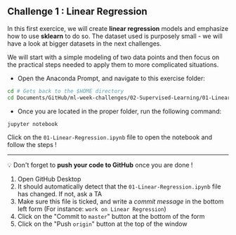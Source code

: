 ## Challenge 1 : Linear Regression
In this first exercice, we will create **linear regression** models and emphasize how to use **sklearn** to do so. The dataset used is purposely small - we will have a look at bigger datasets in the next challenges.

We will start with a simple modeling of two data points and then focus on the practical steps needed to apply them to more complicated situations.


- Open the Anaconda Prompt, and navigate to this exercise folder:
```bash
cd # Gets back to the $HOME directory
cd Documents/GitHub/ml-week-challenges/02-Supervised-Learning/01-Linear-Regression
```

- Once you are located in the proper folder, run the following command:

```bash
jupyter notebook
```

Click on the `01-Linear-Regression.ipynb` file to open the notebook and follow the steps !


---

:bulb: Don't forget to **push your code to GitHub** once you are done !

1. Open GitHub Desktop
1. It should automatically detect that the `01-Linear-Regression.ipynb` file has changed. If not, ask a TA
1. Make sure this file is ticked, and write a _commit message_ in the bottom left form (For instance: `work on Linear Regression`)
1. Click on the "Commit to `master`" button at the bottom of the form
1. Click on the "Push `origin`" button at the top of the window